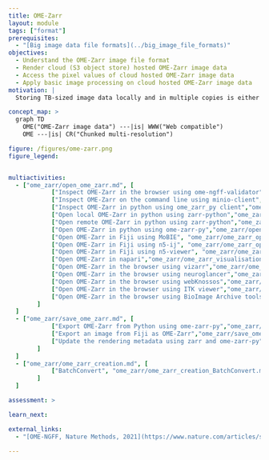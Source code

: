 ```yaml
---
title: OME-Zarr
layout: module
tags: ["format"]
prerequisites:
  - "[Big image data file formats](../big_image_file_formats)"
objectives:
  - Understand the OME-Zarr image file format
  - Render cloud (S3 object store) hosted OME-Zarr image data
  - Access the pixel values of cloud hosted OME-Zarr image data
  - Apply basic image processing on cloud hosted OME-Zarr image data
motivation: |
  Storing TB-sized image data locally and in multiple copies is either not possible or inefficient. Cloud storage enables efficient concurrent access to the same image data by multiple clients (scientists). OME-Zarr is the emerging community standard image file format for cloud (S3 object store) compatible image data storage. Thus it is important to know how to access S3 hosted OME-Zarr in various image analysis and visualisation platforms.

concept_map: >
  graph TD
    OME("OME-Zarr image data") ---|is| WWW("Web compatible")
    OME ---|is| CR("Chunked multi-resolution")

figure: /figures/ome-zarr.png
figure_legend: 


multiactivities:
  - ["ome_zarr/open_ome_zarr.md", [
            ["Inspect OME-Zarr in the browser using ome-ngff-validator","ome_zarr/ome_zarr_inspection_ome-zarr-validator.md"],
            ["Inspect OME-Zarr on the command line using minio-client", "ome_zarr/ome_zarr_inspection_minio-client.md"],
            ["Inspect OME-Zarr in python using ome_zarr_py client","ome_zarr/ome_zarr_inspection_ome-zarr-py.md"],
            ["Open local OME-Zarr in python using zarr-python","ome_zarr/open_local_ome_zarr_zarr-python.md"],
            ["Open remote OME-Zarr in python using zarr-python","ome_zarr/open_remote_ome_zarr_zarr-python.md"],
            ["Open OME-Zarr in python using ome-zarr-py","ome_zarr/open_ome_zarr_ome-zarr-py.md"],
            ["Open OME-Zarr in Fiji using MoBIE", "ome_zarr/ome_zarr_open_java_mobie.md"],
            ["Open OME-Zarr in Fiji using n5-ij", "ome_zarr/ome_zarr_open_java_n5-ij.md"],
            ["Open OME-Zarr in Fiji using n5-viewer", "ome_zarr/ome_zarr_open_java_n5-viewer.md"],
            ["Open OME-Zarr in napari","ome_zarr/ome_zarr_visualisation_napari.md"],
            ["Open OME-Zarr in the browser using vizarr","ome_zarr/ome_zarr_visualisation_s3_vizarr.md"],
            ["Open OME-Zarr in the browser using neuroglancer","ome_zarr/ome_zarr_visualisation_s3_neuroglancer.md"],
            ["Open OME-Zarr in the browser using webKnossos","ome_zarr/ome_zarr_visualisation_s3_webknossos.md"],
            ["Open OME-Zarr in the browser using ITK viewer","ome_zarr/ome_zarr_visualisation_s3_itk_viewer.md"],
            ["Open OME-Zarr in the browser using BioImage Archive tools","ome_zarr/ome_zarr_visualisation_s3_bia.md"]
        ]
  ]
  - ["ome_zarr/save_ome_zarr.md", [
            ["Export OME-Zarr from Python using ome-zarr-py","ome_zarr/save_ome_zarr_ome-zarr-py.md"],
            ["Export an image from Fiji as OME-Zarr","ome_zarr/save_ome_zarr_fiji.md"],           
            ["Update the rendering metadata using zarr and ome-zarr-py","ome_zarr/update_rendering_metadata.md"],
        ] 
  ]
  - ["ome_zarr/ome_zarr_creation.md", [
            ["BatchConvert", "ome_zarr/ome_zarr_creation_BatchConvert.md"]
        ]
  ]

assessment: >

learn_next:

external_links:
  - "[OME-NGFF, Nature Methods, 2021](https://www.nature.com/articles/s41592-021-01326-w)"

---
```








